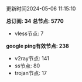 更新时间2024-05-06 11:15:10

**总订阅: 34**
**总节点: 5770**
- vless节点: 7

**google ping有效节点: 238**
- v2ray节点: 141
- ss节点: 80
- trojan节点: 17
